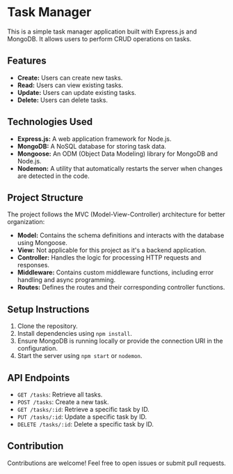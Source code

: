 

# Task Manager

This is a simple task manager application built with Express.js and MongoDB. It allows users to perform CRUD operations on tasks.

## Features

- **Create:** Users can create new tasks.
- **Read:** Users can view existing tasks.
- **Update:** Users can update existing tasks.
- **Delete:** Users can delete tasks.

## Technologies Used

- **Express.js:** A web application framework for Node.js.
- **MongoDB:** A NoSQL database for storing task data.
- **Mongoose:** An ODM (Object Data Modeling) library for MongoDB and Node.js.
- **Nodemon:** A utility that automatically restarts the server when changes are detected in the code.

## Project Structure

The project follows the MVC (Model-View-Controller) architecture for better organization:

- **Model:** Contains the schema definitions and interacts with the database using Mongoose.
- **View:** Not applicable for this project as it's a backend application.
- **Controller:** Handles the logic for processing HTTP requests and responses.
- **Middleware:** Contains custom middleware functions, including error handling and async programming.
- **Routes:** Defines the routes and their corresponding controller functions.

## Setup Instructions

1. Clone the repository.
2. Install dependencies using `npm install`.
3. Ensure MongoDB is running locally or provide the connection URI in the configuration.
4. Start the server using `npm start` or `nodemon`.

## API Endpoints

- `GET /tasks`: Retrieve all tasks.
- `POST /tasks`: Create a new task.
- `GET /tasks/:id`: Retrieve a specific task by ID.
- `PUT /tasks/:id`: Update a specific task by ID.
- `DELETE /tasks/:id`: Delete a specific task by ID.



## Contribution

Contributions are welcome! Feel free to open issues or submit pull requests.

